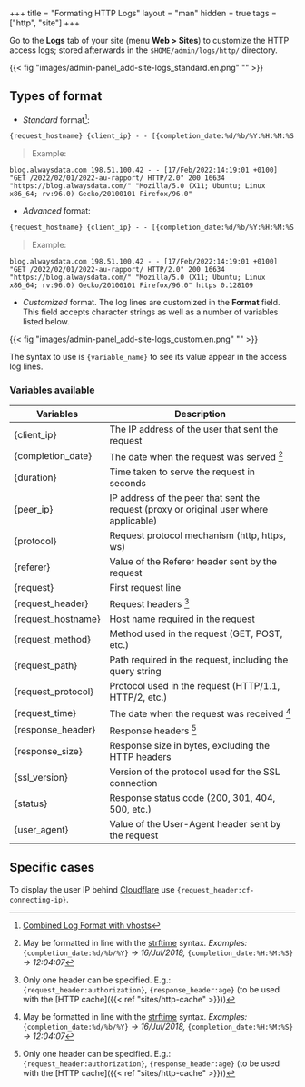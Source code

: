 +++
title = "Formating HTTP Logs"
layout = "man"
hidden = true
tags = ["http", "site"]
+++

Go to the **Logs** tab of your site (menu **Web > Sites**) to customize the HTTP access logs; stored afterwards in the `$HOME/admin/logs/http/` directory.

{{< fig "images/admin-panel_add-site-logs_standard.en.png" "" >}}

## Types of format

- *Standard* format[^1]:
```txt
{request_hostname} {client_ip} - - [{completion_date:%d/%b/%Y:%H:%M:%S %z}] "{request}" {status} {response_size} "{referer}" "{user_agent}"
```

> Example:
```
blog.alwaysdata.com 198.51.100.42 - - [17/Feb/2022:14:19:01 +0100] "GET /2022/02/01/2022-au-rapport/ HTTP/2.0" 200 16634 "https://blog.alwaysdata.com/" "Mozilla/5.0 (X11; Ubuntu; Linux x86_64; rv:96.0) Gecko/20100101 Firefox/96.0"
```

- *Advanced* format:
```txt
{request_hostname} {client_ip} - - [{completion_date:%d/%b/%Y:%H:%M:%S %z}] "{request}" {status} {response_size} "{referer}" "{user_agent}" {protocol} {duration}
```

> Example:
```
blog.alwaysdata.com 198.51.100.42 - - [17/Feb/2022:14:19:01 +0100] "GET /2022/02/01/2022-au-rapport/ HTTP/2.0" 200 16634 "https://blog.alwaysdata.com/" "Mozilla/5.0 (X11; Ubuntu; Linux x86_64; rv:96.0) Gecko/20100101 Firefox/96.0" https 0.128109
```

- *Customized* format. The log lines are customized in the **Format** field. This field accepts character strings as well as a number of variables listed below.

{{< fig "images/admin-panel_add-site-logs_custom.en.png" "" >}}

The syntax to use is `{variable_name}` to see its value appear in the access log lines.

### Variables available

| Variables          | Description                                                                              |
| ------------------ | ---------------------------------------------------------------------------------------- |
| {client_ip}        | The IP address of the user that sent the request                                         |
| {completion_date}  | The date when the request was served [^2]                                                |
| {duration}         | Time taken to serve the request in seconds                                               |
| {peer_ip}          | IP address of the peer that sent the request (proxy or original user where applicable)   |
| {protocol}         | Request protocol mechanism (http, https, ws)                                             |
| {referer}          | Value of the Referer header sent by the request                                          |
| {request}          | First request line                                                                       |
| {request_header}   | Request headers [^3]                                                                     |
| {request_hostname} | Host name required in the request                                                        |
| {request_method}   | Method used in the request (GET, POST, etc.)                                             |
| {request_path}     | Path required in the request, including the query string                                 |
| {request_protocol} | Protocol used in the request (HTTP/1.1, HTTP/2, etc.)                                    |
| {request_time}     | The date when the request was received [^2]                                              |
| {response_header}  | Response headers [^3]                                                                    |
| {response_size}    | Response size in bytes, excluding the HTTP headers                                       |
| {ssl_version}      | Version of the protocol used for the SSL connection                                      |
| {status}           | Response status code (200, 301, 404, 500, etc.)                                          |
| {user_agent}       | Value of the User-Agent header sent by the request                                       |

## Specific cases

To display the user IP behind [Cloudflare](https://support.cloudflare.com/hc/en-us/articles/200170986-How-does-Cloudflare-handle-HTTP-Request-headers-) use `{request_header:cf-connecting-ip}`.
 
[^1]: [Combined Log Format with vhosts](https://httpd.apache.org/docs/2.4/logs.html)
[^2]: May be formatted in line with the [strftime](https://docs.python.org/3.6/library/datetime.html?highlight=strftime#strftime-strptime-behavior) syntax. *Examples:* `{completion_date:%d/%b/%Y}` *→ 16/Jul/2018,* `{completion_date:%H:%M:%S}` *→ 12:04:07*
[^3]: Only one header can be specified. E.g.: `{request_header:authorization}`, `{response_header:age}` (to be used with the [HTTP cache]({{< ref "sites/http-cache" >}}))
